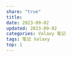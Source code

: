```yaml
---
share: "true"
title: 
date: 2023-09-02
updated: 2023-09-02
categories: Valaxy 笔记
tags: 笔记 Valaxy
top: 1
---
```

